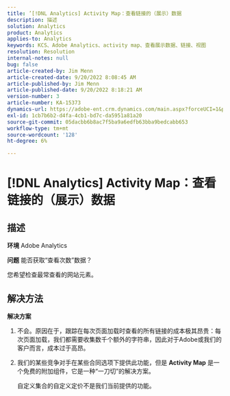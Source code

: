 ```yaml
---
title: ’[!DNL Analytics] Activity Map：查看链接的（展示）数据
description: 描述
solution: Analytics
product: Analytics
applies-to: Analytics
keywords: KCS、Adobe Analytics、activity map、查看展示数据、链接、视图
resolution: Resolution
internal-notes: null
bug: false
article-created-by: Jim Menn
article-created-date: 9/20/2022 8:08:45 AM
article-published-by: Jim Menn
article-published-date: 9/20/2022 8:18:21 AM
version-number: 3
article-number: KA-15373
dynamics-url: https://adobe-ent.crm.dynamics.com/main.aspx?forceUCI=1&pagetype=entityrecord&etn=knowledgearticle&id=80e75a6f-bb38-ed11-9db1-0022480866ad
exl-id: 1cb7b6b2-d4fa-4cb1-bd7c-da5951a81a20
source-git-commit: 05dacbb6b8ac7f5ba9a6edfb63bba9bedcabb653
workflow-type: tm+mt
source-wordcount: '128'
ht-degree: 6%

---
```


# [!DNL Analytics] Activity Map：查看链接的（展示）数据

## 描述


<b>环境</b>
Adobe Analytics

<b>问题</b>
能否获取“查看次数”数据？

您希望检查最常查看的网站元素。


## 解决方法


<b>解决方案</b>

1. 不会。原因在于，跟踪在每次页面加载时查看的所有链接的成本极其昂贵：每次页面加载，我们都需要收集数千个额外的字符串，因此对于Adobe或我们的客户而言，成本过于高昂。
2. 我们的某些竞争对手在某些合同选项下提供此功能，但是 <b>Activity Map</b> 是一个免费的附加组件，它是一种“一刀切”的解决方案。

   自定义集合的自定义定价不是我们当前提供的功能。
